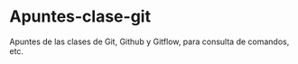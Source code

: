 # Apuntes-clase-git
Apuntes de las clases de Git, Github y Gitflow, para consulta de comandos, etc.
